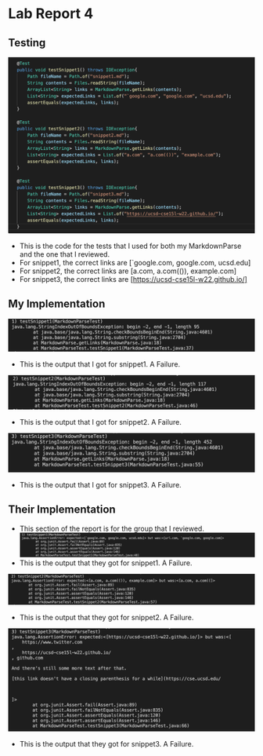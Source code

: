 # Lab Report 4

## Testing
![Image](SnippetTests.png)
* This is the code for the tests that I used for both my MarkdownParse and the one that I reviewed.
* For snippet1, the correct links are [`google.com, google.com, ucsd.edu]
* For snippet2, the correct links are [a.com, a.com(()), example.com]
* For snippet3, the correct links are [https://ucsd-cse15l-w22.github.io/]

## My Implementation
![Image](MySnippet1.png)
* This is the output that I got for snippet1. A Failure.

![Image](MySnippet2.png)
* This is the output that I got for snippet2. A Failure.

![Image](MySnippet3.png)
* This is the output that I got for snippet3. A Failure.

## Their Implementation
* This section of the report is for the group that I reviewed.
![Image](TheirSnippet1.png)
* This is the output that they got for snippet1. A Failure.

![Image](TheirSnippet2.png)
* This is the output that they got for snippet2. A Failure.

![Image](TheirSnippet3.png)
* This is the output that they got for snippet3. A Failure.

